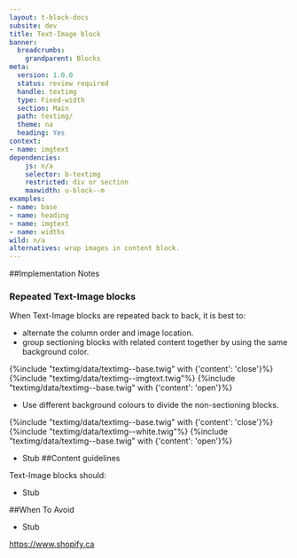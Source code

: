 ```yaml
---
layout: t-block-docs
subsite: dev
title: Text-Image block
banner:
  breadcrumbs:
    grandparent: Blocks
meta:
  version: 1.0.0
  status: review required
  handle: textimg
  type: Fixed-width
  section: Main
  path: textimg/
  theme: na
  heading: Yes
context: 
- name: imgtext
dependencies:
    js: n/a
    selector: b-textimg
    restricted: div or section
    maxwidth: u-block--m
examples:
- name: base
- name: heading
- name: imgtext
- name: widths
wild: n/a
alternatives: wrap images in content block.
---
```

##Implementation Notes

### Repeated Text-Image blocks

When Text-Image blocks are repeated back to back, it is best to:

- alternate the column order and image location.
- group sectioning blocks with related content together by using the same background color.

{%include "textimg/data/textimg--base.twig" with {'content': 'close'}%}
{%include "textimg/data/textimg--imgtext.twig"%}
{%include "textimg/data/textimg--base.twig" with {'content': 'open'}%}

- Use different background colours to divide the non-sectioning blocks.

{%include "textimg/data/textimg--base.twig" with {'content': 'close'}%}
{%include "textimg/data/textimg--white.twig"%}
{%include "textimg/data/textimg--base.twig" with {'content': 'open'}%}

- Stub
##Content guidelines

Text-Image blocks should:

- Stub

##When To Avoid

- Stub 


https://www.shopify.ca
